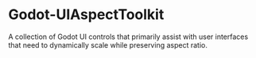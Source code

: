 # Godot-UIAspectToolkit
A collection of Godot UI controls that primarily assist with user interfaces that need to dynamically scale while preserving aspect ratio.
